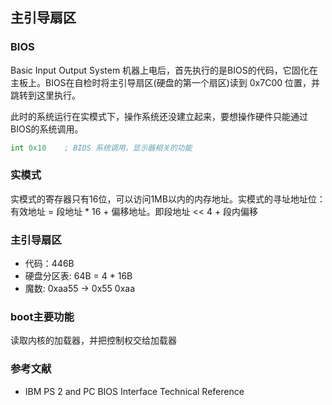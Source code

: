 ## 主引导扇区

### BIOS 
Basic Input Output System
机器上电后，首先执行的是BIOS的代码，它固化在主板上。BIOS在自检时将主引导扇区(硬盘的第一个扇区)读到 0x7C00 位置，并跳转到这里执行。

此时的系统运行在实模式下，操作系统还没建立起来，要想操作硬件只能通过BIOS的系统调用。
```asm
int 0x10    ; BIOS 系统调用，显示器相关的功能
```

### 实模式
实模式的寄存器只有16位，可以访问1MB以内的内存地址。实模式的寻址地址位：
有效地址 = 段地址 * 16 + 偏移地址。即段地址 << 4 + 段内偏移

### 主引导扇区
- 代码：446B
- 硬盘分区表: 64B = 4 * 16B
- 魔数: 0xaa55 -> 0x55 0xaa

### boot主要功能
读取内核的加载器，并把控制权交给加载器

### 参考文献
- IBM PS 2 and PC BIOS Interface Technical Reference